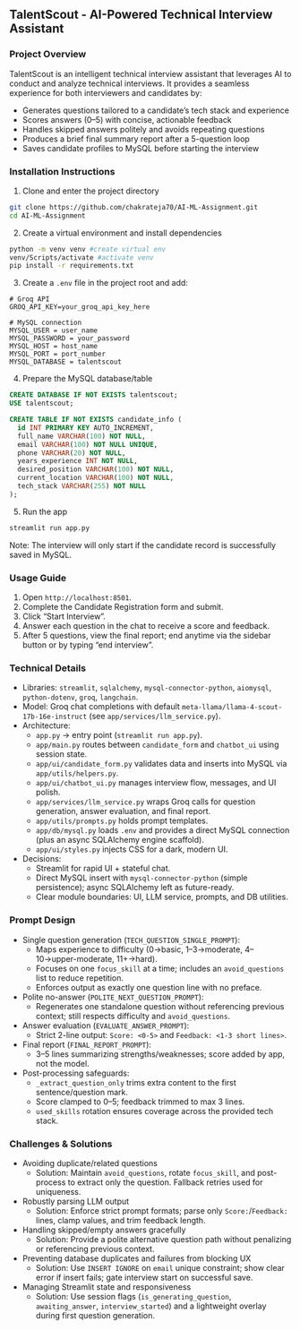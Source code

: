 ## TalentScout - AI-Powered Technical Interview Assistant

### Project Overview
TalentScout is an intelligent technical interview assistant that leverages AI to conduct and analyze technical interviews. It provides a seamless experience for both interviewers and candidates by:
- Generates questions tailored to a candidate’s tech stack and experience
- Scores answers (0–5) with concise, actionable feedback
- Handles skipped answers politely and avoids repeating questions
- Produces a brief final summary report after a 5-question loop
- Saves candidate profiles to MySQL before starting the interview

### Installation Instructions
1) Clone and enter the project directory
```bash
git clone https://github.com/chakrateja70/AI-ML-Assignment.git
cd AI-ML-Assignment
```

2) Create a virtual environment and install dependencies
```bash
python -m venv venv #create virtual env
venv/Scripts/activate #activate venv
pip install -r requirements.txt
```

3) Create a `.env` file in the project root and add:
```env
# Groq API
GROQ_API_KEY=your_groq_api_key_here

# MySQL connection
MYSQL_USER = user_name
MYSQL_PASSWORD = your_password
MYSQL_HOST = host_name
MYSQL_PORT = port_number
MYSQL_DATABASE = talentscout
```

4) Prepare the MySQL database/table
```sql
CREATE DATABASE IF NOT EXISTS talentscout;
USE talentscout;

CREATE TABLE IF NOT EXISTS candidate_info (
  id INT PRIMARY KEY AUTO_INCREMENT,
  full_name VARCHAR(100) NOT NULL,
  email VARCHAR(100) NOT NULL UNIQUE,
  phone VARCHAR(20) NOT NULL,
  years_experience INT NOT NULL,
  desired_position VARCHAR(100) NOT NULL,
  current_location VARCHAR(100) NOT NULL,
  tech_stack VARCHAR(255) NOT NULL
);
```

5) Run the app
```bash
streamlit run app.py
```

Note: The interview will only start if the candidate record is successfully saved in MySQL.

### Usage Guide
1) Open `http://localhost:8501`.
2) Complete the Candidate Registration form and submit.
3) Click “Start Interview”.
4) Answer each question in the chat to receive a score and feedback.
5) After 5 questions, view the final report; end anytime via the sidebar button or by typing “end interview”.

### Technical Details
- Libraries: `streamlit`, `sqlalchemy`, `mysql-connector-python`, `aiomysql`, `python-dotenv`, `groq`, `langchain`.
- Model: Groq chat completions with default `meta-llama/llama-4-scout-17b-16e-instruct` (see `app/services/llm_service.py`).
- Architecture:
  - `app.py` → entry point (`streamlit run app.py`).
  - `app/main.py` routes between `candidate_form` and `chatbot_ui` using session state.
  - `app/ui/candidate_form.py` validates data and inserts into MySQL via `app/utils/helpers.py`.
  - `app/ui/chatbot_ui.py` manages interview flow, messages, and UI polish.
  - `app/services/llm_service.py` wraps Groq calls for question generation, answer evaluation, and final report.
  - `app/utils/prompts.py` holds prompt templates.
  - `app/db/mysql.py` loads `.env` and provides a direct MySQL connection (plus an async SQLAlchemy engine scaffold).
  - `app/ui/styles.py` injects CSS for a dark, modern UI.
- Decisions:
  - Streamlit for rapid UI + stateful chat.
  - Direct MySQL insert with `mysql-connector-python` (simple persistence); async SQLAlchemy left as future-ready.
  - Clear module boundaries: UI, LLM service, prompts, and DB utilities.

### Prompt Design
- Single question generation (`TECH_QUESTION_SINGLE_PROMPT`):
  - Maps experience to difficulty (0→basic, 1–3→moderate, 4–10→upper-moderate, 11+→hard).
  - Focuses on one `focus_skill` at a time; includes an `avoid_questions` list to reduce repetition.
  - Enforces output as exactly one question line with no preface.
- Polite no-answer (`POLITE_NEXT_QUESTION_PROMPT`):
  - Regenerates one standalone question without referencing previous context; still respects difficulty and `avoid_questions`.
- Answer evaluation (`EVALUATE_ANSWER_PROMPT`):
  - Strict 2-line output: `Score: <0-5>` and `Feedback: <1-3 short lines>`.
- Final report (`FINAL_REPORT_PROMPT`):
  - 3–5 lines summarizing strengths/weaknesses; score added by app, not the model.
- Post-processing safeguards:
  - `_extract_question_only` trims extra content to the first sentence/question mark.
  - Score clamped to 0–5; feedback trimmed to max 3 lines.
  - `used_skills` rotation ensures coverage across the provided tech stack.

### Challenges & Solutions
- Avoiding duplicate/related questions
  - Solution: Maintain `avoid_questions`, rotate `focus_skill`, and post-process to extract only the question. Fallback retries used for uniqueness.
- Robustly parsing LLM output
  - Solution: Enforce strict prompt formats; parse only `Score:`/`Feedback:` lines, clamp values, and trim feedback length.
- Handling skipped/empty answers gracefully
  - Solution: Provide a polite alternative question path without penalizing or referencing previous context.
- Preventing database duplicates and failures from blocking UX
  - Solution: Use `INSERT IGNORE` on `email` unique constraint; show clear error if insert fails; gate interview start on successful save.
- Managing Streamlit state and responsiveness
  - Solution: Use session flags (`is_generating_question`, `awaiting_answer`, `interview_started`) and a lightweight overlay during first question generation.
